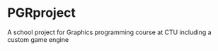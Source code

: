 # PGRproject
A school project for Graphics programming course at CTU including a custom game engine
